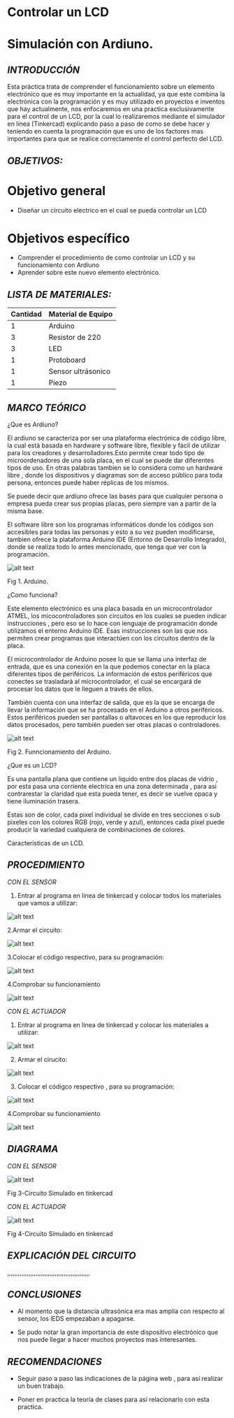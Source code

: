 # Controlar un LCD
# Simulación con Ardiuno.
## *INTRODUCCIÓN*
Esta práctica trata de comprender el funcionamiento sobre un elemento electrónico que es muy importante en la actualidad, ya que este combina la electrónica con la programación y es muy utilizado en proyectos e inventos que hay actualmente, nos enfocaremos en una practica exclusivamente para el control de un LCD, por la cual lo realizaremos mediante el simulador en línea (Tinkercad) explicando paso a paso de como se debe hacer y teniendo en cuenta la programación que es uno de los factores mas importantes para que se realice correctamente el control perfecto del LCD.
## *OBJETIVOS:*

# Objetivo general
- Diseñar un circuito electrico en el cual se pueda controlar un LCD

# Objetivos específico
- Comprender el procedimiento de como controlar un LCD y su funcionamiento con Ardiuno
- Aprender sobre este nuevo elemento electrónico.

## *LISTA DE MATERIALES:*

| Cantidad | Material de Equipo |
| ------------- | ------------- |
| 1  | Arduino |
|  3 | Resistor de 220  |
|  3 | LED    |
| 1  | Protoboard      |
| 1  | Sensor ultrásonico| 
|1   | Piezo  |
## *MARCO TEÓRICO*
¿Que es Ardiuno?

El ardiuno se caracteriza por ser una plataforma electrónica de código libre, la cual está basada en hardware y software libre, flexible y fácil de utilizar para los creadores y desarrolladores.Esto permite crear todo tipo de microordenadores de una sola placa, en el cual se puede dar diferentes tipos de uso.
En otras palabras tambien se lo considera como un hardware libre , donde los dispositivos y diagramas son de acceso público para toda persona, entonces puede haber réplicas de los mismos.

Se puede decir que ardiuno ofrece las bases para que cualquier persona o empresa pueda crear sus propias placas, pero siempre van a partir de la misma base.

El software libre son los programas informáticos donde los códigos son accesibles para todas las personas y esto a su vez pueden modificarse, tambien ofrece la plataforma Arduino IDE (Entorno de Desarrollo Integrado), donde se realiza todo lo antes mencionado, que tenga que ver con la programación.


![alt text](https://github.com/Kevi7k/Trabajo-Extra/blob/master/im%C3%A1genes/arduino.jpg)

Fig 1. Arduino.

¿Como funciona?

Este elemento electrónico es una placa basada en un microcontrolador ATMEL, los micocontroladores son circuitos en los cuales se pueden indicar instrucciones , pero eso se lo hace con lenguaje de programación donde utilizamos el enterno Arduino IDE. Esas instrucciones son las que nos permiten crear programas que interactúen con los circuitos dentro de la placa.

El microcontrolador de Arduino posee lo que se llama una interfaz de entrada, que es una conexión en la que podemos conectar en la placa diferentes tipos de periféricos. La información de estos periféricos que conectes se trasladará al microcontrolador, el cual se encargará de procesar los datos que le lleguen a través de ellos.

También cuenta con una interfaz de salida, que es la que se encarga de llevar la información que se ha procesado en el Arduino a otros periféricos. Estos periféricos pueden ser pantallas o altavoces en los que reproducir los datos procesados, pero también pueden ser otras placas o controladores.

![alt text](https://github.com/Kevi7k/Trabajo-Extra/blob/master/im%C3%A1genes/como%20funciona.jpg)

Fig 2. Funncionamiento del Arduino.

¿Que es un LCD?

Es una pantalla plana que contiene un liquido entre dos placas de vidrio , por esta pasa una corriente electrica en una zona determinada , para asi contrarestar la claridad que esta pueda tener, es decir se vuelve opaca y tiene iluminación trasera.

Estas son de color, cada pixel individual se divide en tres secciones o sub pixeles con los colores RGB (rojo, verde y azul), entonces cada pixel puede producir la variedad cualquiera de combinaciones de colores. 

Caracteristicas de un LCD.



## *PROCEDIMIENTO*
*CON EL SENSOR*

1. Entrar al programa en linea de tinkercad y colocar todos los materiales que vamos a utilizar:

![alt text](https://github.com/Kevi7k/Trabajo-Extra/blob/master/im%C3%A1genes/Paso%201.png)

2.Armar el circuito:

![alt text](https://github.com/Kevi7k/Trabajo-Extra/blob/master/im%C3%A1genes/Paso%202.png)

3.Colocar el código respectivo, para su programación:

![alt text](https://github.com/Kevi7k/Trabajo-Extra/blob/master/im%C3%A1genes/Paso%203.png)

4.Comprobar su funcionamiento

![alt text](https://github.com/Kevi7k/Trabajo-Extra/blob/master/im%C3%A1genes/Paso%204.png)

*CON EL ACTUADOR*

1. Entrar al programa en linea de tinkercad y colocar los materiales a utilizar:

![alt text](https://github.com/Kevi7k/Trabajo-Extra/blob/master/im%C3%A1genes/paso%201.1.png)

2. Armar el cirucito:

![alt text](https://github.com/Kevi7k/Trabajo-Extra/blob/master/im%C3%A1genes/paso%202.1.png)

3. Colocar el códigco respectivo , para su programación:

![alt text](https://github.com/Kevi7k/Trabajo-Extra/blob/master/im%C3%A1genes/paso%203.1.png)

4.Comprobar su funcionamiento

![alt text](https://github.com/Kevi7k/Trabajo-Extra/blob/master/im%C3%A1genes/paso%204.1.png)



## *DIAGRAMA*
*CON EL SENSOR*

![alt text](https://github.com/Kevi7k/Trabajo-Extra/blob/master/im%C3%A1genes/diagrama..png)

Fig 3-Circuito Simulado en tinkercad

*CON EL ACTUADOR*

![alt text](https://github.com/Kevi7k/Trabajo-Extra/blob/master/im%C3%A1genes/diagrama%201.1.png)

Fig 4-Circuito Simulado en tinkercad


## *EXPLICACIÓN DEL CIRCUITO*

,,,,,,,,,,,,,,,,,,,,,,,,,,,,,,,,,,,,,,,,,,,,,,,

## *CONCLUSIONES*

- Al momento que la distancia ultrasónica era mas amplia con respecto al sensor, los lEDS empezaban a apagarse.

- Se pudo notar la gran importancia de este dispositivo electrónico que nos puede llegar a hacer muchos proyectos mas interesantes.

## *RECOMENDACIONES*
- Seguir paso a paso las indicaciones de la página web , para así realizar un buen trabajo.

- Poner en practica la teoría de clases para así relacionarlo con esta practica.
